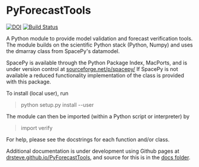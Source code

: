 # PyForecastTools

[![DOI](https://zenodo.org/badge/DOI/10.5281/zenodo.1256921.svg)](https://doi.org/10.5281/zenodo.1256921)
[![Build Status](https://travis-ci.org/drsteve/PyForecastTools.svg?branch=master)](https://travis-ci.org/drsteve/PyForecastTools)

A Python module to provide model validation and forecast verification tools.
The module builds on the scientific Python stack (Python, Numpy) and uses
the dmarray class from SpacePy's datamodel.

SpacePy is available through the Python Package Index, MacPorts, and is under
version control at [sourceforge.net/p/spacepy/](https://sourceforge.net/p/spacepy)
If SpacePy is not available a reduced functionality implementation of the class
is provided with this package.

To install (local user), run

> python setup.py install --user

The module can then be imported (within a Python script or interpreter) by

> import verify

For help, please see the docstrings for each function and/or class.

Additional documentation is under development using Github pages at [drsteve.github.io/PyForecastTools](https://drsteve.github.io/PyForecastTools), and source for this is in the [docs folder](docs/).
